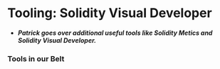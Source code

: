 # Tooling: Solidity Visual Developer
- ***Patrick goes over additional useful tools like Solidity Metics and Solidity Visual Developer.***

### Tools in our Belt
